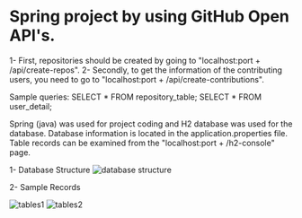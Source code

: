 # Spring project by using GitHub Open API's.

1- First, repositories should be created by going to "localhost:port + /api/create-repos".
2- Secondly, to get the information of the contributing users, you need to go to "localhost:port + /api/create-contributions".

Sample queries:
SELECT * FROM repository_table;
SELECT * FROM user_detail;

Spring (java) was used for project coding and H2 database was used for the database. Database information is located in the application.properties file. Table records can be examined from the "localhost:port + /h2-console" page.

1- Database Structure
![database structure](https://github.com/kemoek/hitit-spring-demo/assets/59113696/886b202e-f087-4f09-922c-8467fb6c986f)

2- Sample Records

![tables1](https://github.com/kemoek/hitit-spring-demo/assets/59113696/14a946e2-dbba-498b-a55f-d5ff85f31d9b)
![tables2](https://github.com/kemoek/hitit-spring-demo/assets/59113696/e49c1a5e-4cb1-43a9-9fbb-e0faca24ad58)
